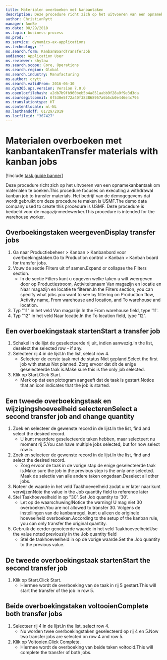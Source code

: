 ```yaml
---
title: Materialen overboeken met kanbantaken
description: Deze procedure richt zich op het uitvoeren van een opnamekanbantaak om materialen te boeken.
author: ChristianRytt
manager: AnnBe
ms.date: 08/29/2018
ms.topic: business-process
ms.prod: ''
ms.service: dynamics-ax-applications
ms.technology: ''
ms.search.form: KanbanBoardTransferJob
audience: Application User
ms.reviewer: shylaw
ms.search.scope: Core, Operations
ms.search.region: Global
ms.search.industry: Manufacturing
ms.author: crytt
ms.search.validFrom: 2016-06-30
ms.dyn365.ops.version: Version 7.0.0
ms.openlocfilehash: a2db7b9fb960beb5b4a851aabb9f28a0f9e3d3da
ms.sourcegitcommit: 0f530e5f72a40f383868957a6b5cb0e446e4c795
ms.translationtype: HT
ms.contentlocale: nl-NL
ms.lasthandoff: 01/29/2019
ms.locfileid: "367427"
---
```

# <a name="transfer-materials-with-kanban-jobs"></a><span data-ttu-id="38bb5-103">Materialen overboeken met kanbantaken</span><span class="sxs-lookup"><span data-stu-id="38bb5-103">Transfer materials with kanban jobs</span></span>

[!include [task guide banner](../../includes/task-guide-banner.md)]

<span data-ttu-id="38bb5-104">Deze procedure richt zich op het uitvoeren van een opnamekanbantaak om materialen te boeken.</span><span class="sxs-lookup"><span data-stu-id="38bb5-104">This procedure focuses on executing a withdrawal kanban job to transfer materials.</span></span> <span data-ttu-id="38bb5-105">Het bedrijf van de demogegevens dat wordt gebruikt om deze procedure te maken is USMF.</span><span class="sxs-lookup"><span data-stu-id="38bb5-105">The demo data company used to create this procedure is USMF.</span></span> <span data-ttu-id="38bb5-106">Deze procedure is bedoeld voor de magazijnmedewerker.</span><span class="sxs-lookup"><span data-stu-id="38bb5-106">This procedure is intended for the warehouse worker.</span></span>


## <a name="display-transfer-jobs"></a><span data-ttu-id="38bb5-107">Overboekingstaken weergeven</span><span class="sxs-lookup"><span data-stu-id="38bb5-107">Display transfer jobs</span></span>
1. <span data-ttu-id="38bb5-108">Ga naar Productiebeheer > Kanban > Kanbanbord voor overboekingstaken.</span><span class="sxs-lookup"><span data-stu-id="38bb5-108">Go to Production control > Kanban > Kanban board for transfer jobs.</span></span>
2. <span data-ttu-id="38bb5-109">Vouw de sectie Filters uit of samen.</span><span class="sxs-lookup"><span data-stu-id="38bb5-109">Expand or collapse the Filters section.</span></span>
    * <span data-ttu-id="38bb5-110">In de sectie Filters kunt u opgeven welke taken u wilt weergeven door op Productiestroom, Activiteitsnaam Van magazijn en locatie en Naar magazijn en locatie te filteren.</span><span class="sxs-lookup"><span data-stu-id="38bb5-110">In the Filters section, you can specify what jobs you want to see by filtering on Production flow, Activity name, From warehouse and location, and To warehouse and location.</span></span>  
3. <span data-ttu-id="38bb5-111">Typ "11" in het veld Van magazijn.</span><span class="sxs-lookup"><span data-stu-id="38bb5-111">In the From warehouse field, type '11'.</span></span>
4. <span data-ttu-id="38bb5-112">Typ "12" in het veld Naar locatie.</span><span class="sxs-lookup"><span data-stu-id="38bb5-112">In the To location field, type '12'.</span></span>

## <a name="start-a-transfer-job"></a><span data-ttu-id="38bb5-113">Een overboekingstaak starten</span><span class="sxs-lookup"><span data-stu-id="38bb5-113">Start a transfer job</span></span>
1. <span data-ttu-id="38bb5-114">Schakel in de lijst de geselecteerde rij uit, indien aanwezig.</span><span class="sxs-lookup"><span data-stu-id="38bb5-114">In the list, deselect the selected row - if any.</span></span>
2. <span data-ttu-id="38bb5-115">Selecteer rij 4 in de lijst.</span><span class="sxs-lookup"><span data-stu-id="38bb5-115">In the list, select row 4.</span></span>
    * <span data-ttu-id="38bb5-116">Selecteer de eerste taak met de status Niet gepland.</span><span class="sxs-lookup"><span data-stu-id="38bb5-116">Select the first job with status Not planned.</span></span> <span data-ttu-id="38bb5-117">Zorg ervoor dat dit de enige geselecteerde taak is.</span><span class="sxs-lookup"><span data-stu-id="38bb5-117">Make sure this is the only job selected.</span></span>  
3. <span data-ttu-id="38bb5-118">Klik op Start.</span><span class="sxs-lookup"><span data-stu-id="38bb5-118">Click Start.</span></span>
    * <span data-ttu-id="38bb5-119">Merk op dat een pictogram aangeeft dat de taak is gestart.</span><span class="sxs-lookup"><span data-stu-id="38bb5-119">Notice that an icon indicates that the job is started.</span></span>  

## <a name="select-a-second-transfer-job-and-change-quantity"></a><span data-ttu-id="38bb5-120">Een tweede overboekingstaak en wijzigingshoeveelheid selecteren</span><span class="sxs-lookup"><span data-stu-id="38bb5-120">Select a second transfer job and change quantity</span></span>
1. <span data-ttu-id="38bb5-121">Zoek en selecteer de gewenste record in de lijst.</span><span class="sxs-lookup"><span data-stu-id="38bb5-121">In the list, find and select the desired record.</span></span>
    * <span data-ttu-id="38bb5-122">U kunt meerdere geselecteerde taken hebben, maar selecteert nu moment rij 5.</span><span class="sxs-lookup"><span data-stu-id="38bb5-122">You can have multiple jobs selected, but for now select row 5.</span></span>  
2. <span data-ttu-id="38bb5-123">Zoek en selecteer de gewenste record in de lijst.</span><span class="sxs-lookup"><span data-stu-id="38bb5-123">In the list, find and select the desired record.</span></span>
    * <span data-ttu-id="38bb5-124">Zorg ervoor de taak in de vorige stap de enige geselecteerde taak is.</span><span class="sxs-lookup"><span data-stu-id="38bb5-124">Make sure the job in the previous step is the only one selected.</span></span> <span data-ttu-id="38bb5-125">Maak de selectie van alle andere taken ongedaan.</span><span class="sxs-lookup"><span data-stu-id="38bb5-125">Deselect all other jobs.</span></span>  
3. <span data-ttu-id="38bb5-126">Noteer de waarde in het veld Taakhoeveelheid zodat u er later naar kunt verwijzen</span><span class="sxs-lookup"><span data-stu-id="38bb5-126">Note the value in the Job quantity field to reference later</span></span>
4. <span data-ttu-id="38bb5-127">Stel Taakhoeveelheid in op "30".</span><span class="sxs-lookup"><span data-stu-id="38bb5-127">Set Job quantity to '30'.</span></span>
    * <span data-ttu-id="38bb5-128">Let op de waarschuwing!</span><span class="sxs-lookup"><span data-stu-id="38bb5-128">Notice the warning!</span></span> <span data-ttu-id="38bb5-129">U mag niet 30 overboeken.</span><span class="sxs-lookup"><span data-stu-id="38bb5-129">You are not allowed to transfer 30.</span></span> <span data-ttu-id="38bb5-130">Volgens de instellingen van de kanbanregel, kunt u alleen de originele hoeveelheid overboeken.</span><span class="sxs-lookup"><span data-stu-id="38bb5-130">According to the setup of the kanban rule, you can only transfer the original quantity.</span></span>  
5. <span data-ttu-id="38bb5-131">Gebruik de eerder genoteerde waarde in het veld Taakhoeveelheid</span><span class="sxs-lookup"><span data-stu-id="38bb5-131">Use the value noted previously in the Job quantity field</span></span>
    * <span data-ttu-id="38bb5-132">Stel de taakhoeveelheid in op de vorige waarde.</span><span class="sxs-lookup"><span data-stu-id="38bb5-132">Set the Job quantity to the previous value.</span></span>  

## <a name="start-the-second-transfer-job"></a><span data-ttu-id="38bb5-133">De tweede overboekingstaak starten</span><span class="sxs-lookup"><span data-stu-id="38bb5-133">Start the second transfer job</span></span>
1. <span data-ttu-id="38bb5-134">Klik op Start.</span><span class="sxs-lookup"><span data-stu-id="38bb5-134">Click Start.</span></span>
    * <span data-ttu-id="38bb5-135">Hiermee wordt de overboeking van de taak in rij 5 gestart.</span><span class="sxs-lookup"><span data-stu-id="38bb5-135">This will start the transfer of the job in row 5.</span></span>  

## <a name="complete-both-transfer-jobs"></a><span data-ttu-id="38bb5-136">Beide overboekingstaken voltooien</span><span class="sxs-lookup"><span data-stu-id="38bb5-136">Complete both transfer jobs</span></span>
1. <span data-ttu-id="38bb5-137">Selecteer rij 4 in de lijst.</span><span class="sxs-lookup"><span data-stu-id="38bb5-137">In the list, select row 4.</span></span>
    * <span data-ttu-id="38bb5-138">Nu worden twee overboekingstaken geselecteerd op rij 4 en 5.</span><span class="sxs-lookup"><span data-stu-id="38bb5-138">Now two transfer jobs are selected on row 4 and row 5.</span></span>  
2. <span data-ttu-id="38bb5-139">Klik op Voltooien.</span><span class="sxs-lookup"><span data-stu-id="38bb5-139">Click Complete.</span></span>
    * <span data-ttu-id="38bb5-140">Hiermee wordt de overboeking van beide taken voltooid.</span><span class="sxs-lookup"><span data-stu-id="38bb5-140">This will complete the transfer of both jobs.</span></span>  


